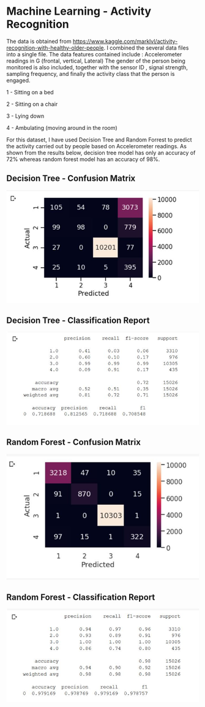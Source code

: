 # Machine Learning - Activity Recognition
The data is obtained from https://www.kaggle.com/marklvl/activity-recognition-with-healthy-older-people. I combined the several data files into a single file. The data features contained include : Accelerometer readings in G (frontal, vertical, Lateral) The gender of the person being monitored is also included, together with the sensor ID , signal strength, sampling frequency, and finally the activity class that the person is engaged.

1 - Sitting on a bed

2 - Sitting on a chair

3 - Lying down

4 - Ambulating (moving around in the room)

For this dataset, I have used Decision Tree and Random Forrest to predict the activity carried out by people based on Accelerometer readings.
As shown from the results below, decision tree model has only an accuracy of 72% whereas random forest model has an accuracy of 98%.

## Decision Tree - Confusion Matrix

![Decision Tree - Confusion Matrix](/images/decision_tree_CM.JPG)

## Decision Tree - Classification Report

![Decision Tree - Classification Report](/images/decision_tree_CR.JPG)

## Random Forest - Confusion Matrix

![Random Forest - Confusion Matrix](/images/random_forest_CM.JPG)

## Random Forest - Classification Report

![Random Forest - Classification Report](/images/random_forest_CR.JPG)
